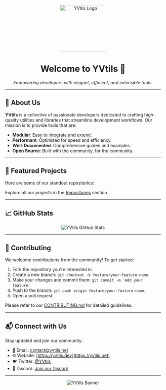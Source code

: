 <!-- Organization Logo -->
<p align="center">
  <img src="https://github.com/YVtils/.github/raw/main/assets/logo.png" alt="YVtils Logo" width="150" />
</p>

<h1 align="center">Welcome to YVtils 👋</h1>

<p align="center">
  <em>Empowering developers with elegant, efficient, and extensible tools.</em>
</p>

---

## 🔧 About Us

**YVtils** is a collective of passionate developers dedicated to crafting high-quality utilities and libraries that streamline development workflows. Our mission is to provide tools that are:

- **Modular**: Easy to integrate and extend.
- **Performant**: Optimized for speed and efficiency.
- **Well-Documented**: Comprehensive guides and examples.
- **Open Source**: Built with the community, for the community.

---

## 🚀 Featured Projects

Here are some of our standout repositories:

Explore all our projects in the [Repositories](https://github.com/YVtils?tab=repositories) section.

---

## 📈 GitHub Stats

<p align="center">
  <img src="https://github-readme-stats.vercel.app/api?username=YVtils&show_icons=true&theme=default" alt="YVtils GitHub Stats" />
</p>

---

## 🤝 Contributing

We welcome contributions from the community! To get started:

1. Fork the repository you're interested in.
2. Create a new branch: `git checkout -b feature/your-feature-name`.
3. Make your changes and commit them: `git commit -m 'Add your feature'`.
4. Push to the branch: `git push origin feature/your-feature-name`.
5. Open a pull request.

Please refer to our [CONTRIBUTING.md](https://github.com/YVtils/.github/blob/main/CONTRIBUTING.md) for detailed guidelines.

---

## 📬 Connect with Us

Stay updated and join our community:

- 📧 Email: [contact@yvtils.net](mailto:contact@yvtils.net)
- 🌐 Website: [https://yvtils.dev](https://yvtils.net)
- 🐦 Twitter: [@YVtils](https://twitter.com/WolfiiYV)
- 💬 Discord: [Join our Discord](https://yvtils.net/yvtils/support)

---

<p align="center">
  <img src="https://github.com/YVtils/.github/raw/main/assets/banner.png" alt="YVtils Banner" />
</p>
